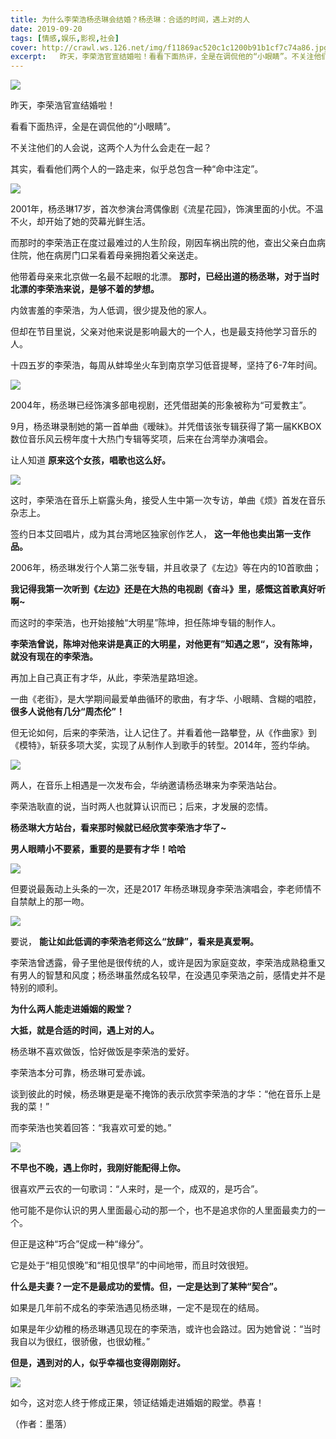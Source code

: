 ```yaml
---
title: 为什么李荣浩杨丞琳会结婚？杨丞琳：合适的时间，遇上对的人
date: 2019-09-20
tags: [情感,娱乐,影视,社会]
cover: http://crawl.ws.126.net/img/f11869ac520c1c1200b91b1cf7c74a86.jpg
excerpt:   昨天，李荣浩官宣结婚啦！看看下面热评，全是在调侃他的“小眼睛”。不关注他们的人会说，这
---
```

![](http://crawl.ws.126.net/img/f11869ac520c1c1200b91b1cf7c74a86.jpg)  

昨天，李荣浩官宣结婚啦！

看看下面热评，全是在调侃他的“小眼睛”。

不关注他们的人会说，这两个人为什么会走在一起？

其实，看看他们两个人的一路走来，似乎总包含一种“命中注定”。

![](http://crawl.ws.126.net/img/e916305893a05003d67a77058f176cbb.jpg)  

2001年，杨丞琳17岁，首次参演台湾偶像剧《流星花园》，饰演里面的小优。不温不火，却开始了她的荧幕光鲜生活。

而那时的李荣浩正在度过最难过的人生阶段，刚因车祸出院的他，查出父亲白血病住院，他在病房门口呆看着母亲拥抱着父亲送走。

他带着母亲来北京做一名最不起眼的北漂。 **那时，已经出道的杨丞琳，对于当时北漂的李荣浩来说，是够不着的梦想。**

内敛害羞的李荣浩，为人低调，很少提及他的家人。

但却在节目里说，父亲对他来说是影响最大的一个人，也是最支持他学习音乐的人。

十四五岁的李荣浩，每周从蚌埠坐火车到南京学习低音提琴，坚持了6-7年时间。

![](http://crawl.ws.126.net/img/4bcddf7fca94e08ee6b9ddfaee64e1e0.jpg)  

2004年，杨丞琳已经饰演多部电视剧，还凭借甜美的形象被称为“可爱教主”。

9月，杨丞琳录制她的第一首单曲《暧昧》。并凭借该张专辑获得了第一届KKBOX数位音乐风云榜年度十大热门专辑等奖项，后来在台湾举办演唱会。

让人知道 **原来这个女孩，唱歌也这么好。**

![](http://crawl.ws.126.net/img/0b8d829214845810cecb069f559b4c21.jpg)  

这时，李荣浩在音乐上崭露头角，接受人生中第一次专访，单曲《烦》首发在音乐杂志上。

签约日本艾回唱片，成为其台湾地区独家创作艺人， **这一年他也卖出第一支作品。**

2006年，杨丞琳发行个人第二张专辑，并且收录了《左边》等在内的10首歌曲；

**我记得我第一次听到《左边》还是在大热的电视剧《奋斗》里，感慨这首歌真好听啊~**

而这时的李荣浩，也开始接触“大明星”陈坤，担任陈坤专辑的制作人。

**李荣浩曾说，陈坤对他来讲是真正的大明星，对他更有”知遇之恩“，没有陈坤，就没有现在的李荣浩。**

再加上自己真正有才华，从此，李荣浩星路坦途。

一曲《老街》，是大学期间最爱单曲循环的歌曲，有才华、小眼睛、含糊的唱腔， **很多人说他有几分“周杰伦”！**

但无论如何，后来的李荣浩，让人记住了。并看着他一路攀登，从《作曲家》到《模特》，斩获多项大奖，实现了从制作人到歌手的转型。2014年，签约华纳。

![](http://crawl.ws.126.net/img/b64ae03572114c23c8a97e85e582d815.jpg)  

两人，在音乐上相遇是一次发布会，华纳邀请杨丞琳来为李荣浩站台。

李荣浩耿直的说，当时两人也就算认识而已；后来，才发展的恋情。

**杨丞琳大方站台，看来那时候就已经欣赏李荣浩才华了~**

**男人眼睛小不要紧，重要的是要有才华！哈哈**

![](http://crawl.ws.126.net/img/bd1d4389b9b86f90a205a73f7f4119a2.jpg)  

但要说最轰动上头条的一次，还是2017 年杨丞琳现身李荣浩演唱会，李老师情不自禁献上的那一吻。

![](http://crawl.ws.126.net/img/bdca45f2775cb154312c31dadc2419dd.jpg)  

要说， **能让如此低调的李荣浩老师这么“放肆”，看来是真爱啊。**

李荣浩曾透露，骨子里他是很传统的人，或许是因为家庭变故，李荣浩成熟稳重又有男人的智慧和风度；杨丞琳虽然成名较早，在没遇见李荣浩之前，感情史并不是特别的顺利。

**为什么两人能走进婚姻的殿堂？**

**大抵，就是合适的时间，遇上对的人。**

杨丞琳不喜欢做饭，恰好做饭是李荣浩的爱好。

李荣浩本分可靠，杨丞琳可爱赤诚。

谈到彼此的时候，杨丞琳更是毫不掩饰的表示欣赏李荣浩的才华：“他在音乐上是我的菜！”

而李荣浩也笑着回答：“我喜欢可爱的她。”

![](http://crawl.ws.126.net/img/98723116a9e9f9954babae6338207261.jpg)  

**不早也不晚，遇上你时，我刚好能配得上你。**

很喜欢严云农的一句歌词：“人来时，是一个，成双的，是巧合”。

他可能不是你认识的男人里面最心动的那一个，也不是追求你的人里面最卖力的一个。

但正是这种“巧合”促成一种“缘分”。

它是处于“相见恨晚”和“相见恨早”的中间地带，而且时效很短。

**什么是夫妻？一定不是最成功的爱情。但，一定是达到了某种“契合”。**

如果是几年前不成名的李荣浩遇见杨丞琳，一定不是现在的结局。

如果是年少幼稚的杨丞琳遇见现在的李荣浩，或许也会路过。因为她曾说：“当时我自以为很红，很骄傲，也很幼稚。”

**但是，遇到对的人，似乎幸福也变得刚刚好。**

![](http://crawl.ws.126.net/img/246f47a1c4f1d063d80fdd9c8f89e452.jpg)  

如今，这对恋人终于修成正果，领证结婚走进婚姻的殿堂。恭喜！

（作者：墨落）

